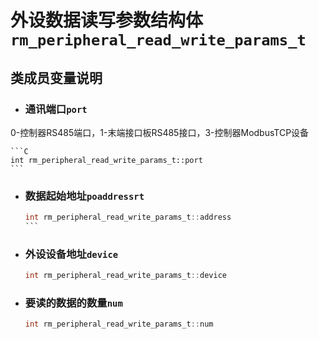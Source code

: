 # 外设数据读写参数结构体`rm_peripheral_read_write_params_t`

## 类成员变量说明

- ### 通讯端口`port`

0-控制器RS485端口，1-末端接口板RS485接口，3-控制器ModbusTCP设备

    ```C  
    int rm_peripheral_read_write_params_t::port
    ```

- ### 数据起始地址`poaddressrt`

    ``````C
    int rm_peripheral_read_write_params_t::address
    ```

- ### 外设设备地址`device`

    ```C
    int rm_peripheral_read_write_params_t::device
    ```

- ### 要读的数据的数量`num`

    ```C
    int rm_peripheral_read_write_params_t::num
    ```
